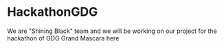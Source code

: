 # HackathonGDG
We are "Shining Black" team and we will be working on our project for the hackathon of GDG Grand Mascara here
